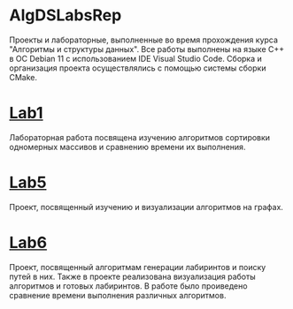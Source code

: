 # AlgDSLabsRep
Проекты и лабораторные, выполненные во время прохождения курса "Алгоритмы и структуры данных".
Все работы выполнены на языке C++ в ОС Debian 11 с использованием IDE Visual Studio Code. Сборка и организация проекта осуществлялись с помощью системы сборки CMake.

# [Lab1](https://github.com/V-o-y-a-g-e-r00/AlgDSLabsRep/tree/main/Lab1)
Лабораторная работа посвящена изучению алгоритмов сортировки одномерных массивов и сравнению времени их выполнения.

# [Lab5](https://github.com/V-o-y-a-g-e-r00/AlgDSLabsRep/tree/main/Lab5)
Проект, посвященный изучению и визуализации алгоритмов на графах.

# [Lab6](https://github.com/V-o-y-a-g-e-r00/AlgDSLabsRep/tree/main/Lab6)
Проект, посвященный алгоритмам генерации лабиринтов и поиску путей в них. Также в проекте реализована визуализация работы алгоритмов и готовых лабиринтов. В работе было проиведено сравнение времени выполнения различных алгоритмов.
